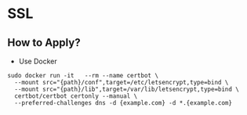 # SSL

## How to Apply?

* Use Docker

```shell
sudo docker run -it   --rm --name certbot \
  --mount src="{path}/conf",target=/etc/letsencrypt,type=bind \
  --mount src="{path}/lib",target=/var/lib/letsencrypt,type=bind \
  certbot/certbot certonly --manual \
  --preferred-challenges dns -d {example.com} -d *.{example.com}
```
